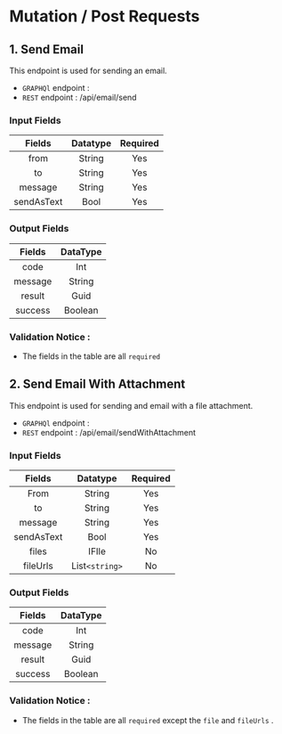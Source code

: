 # Mutation / Post Requests


## 1. Send Email 

This endpoint is used for sending an email.

- `GRAPHQl` endpoint : 
- `REST` endpoint : /api/email/send



### Input Fields

| Fields | Datatype | Required |
| :---: | :---: | :----: |
|from| String | Yes |
|to | String |Yes|
|message | String | Yes|
|sendAsText|Bool|Yes|



### Output Fields


| Fields | DataType | 
|:---: | :---: |
| code| Int |
| message | String |
| result | Guid |
| success | Boolean |

### Validation Notice :

- The fields in the table are all `required` 



## 2. Send Email With Attachment 

This endpoint is used for sending and email with a file attachment.

- `GRAPHQl` endpoint : 
- `REST` endpoint : /api/email/sendWithAttachment



### Input Fields

| Fields | Datatype | Required |
| :---: | :---: | :----: |
|From| String | Yes |
|to | String |Yes|
|message | String | Yes|
|sendAsText|Bool|Yes|
|files| IFIle|No|
|fileUrls| List`<string>`|No|


### Output Fields


| Fields | DataType | 
|:---: | :---: |
| code| Int |
| message | String |
| result | Guid |
| success | Boolean |

### Validation Notice :

- The fields in the table are all `required` except the `file`  and `fileUrls` .


